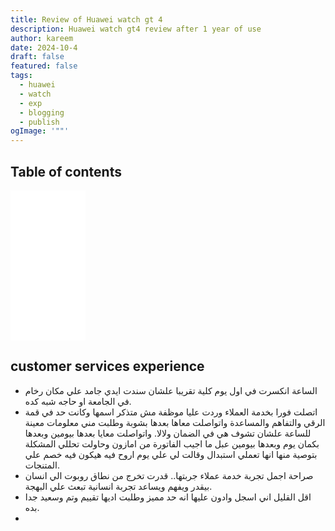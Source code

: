 ```yaml
---
title: Review of Huawei watch gt 4
description: Huawei watch gt4 review after 1 year of use
author: kareem
date: 2024-10-4
draft: false
featured: false
tags:
  - huawei
  - watch
  - exp
  - blogging
  - publish
ogImage: '""'
---
```


## Table of contents

<iframe sandbox="allow-popups allow-scripts allow-modals allow-forms allow-same-origin" style="width:120px;height:240px;" marginwidth="0" marginheight="0" scrolling="no" frameborder="0" src="//ws-na.amazon-adsystem.com/widgets/q?ServiceVersion=20070822&OneJS=1&Operation=GetAdHtml&MarketPlace=US&source=ss&ref=as_ss_li_til&ad_type=product_link&tracking_id=kareemai-20&language=ar_AE&marketplace=amazon&region=US&placement=B0CGTDFCPB&asins=B0CGTDFCPB&linkId=3ed0ea1240848b2cc651449eeadad11a&show_border=true&link_opens_in_new_window=true"></iframe>

## customer services experience

- الساعة انكسرت في اول يوم كلية تقريبا علشان سندت ايدي جامد علي مكان رخام في الجامعة او حاجه شبه كده.
- اتصلت فورا بخدمة العملاء وردت عليا موظفة مش متذكر اسمها وكانت حد في قمة الرقي والتفاهم والمساعدة واتواصلت معاها بعدها بشوبة وطلبت مني معلومات معينة للساعة علشان تشوف هي في الضمان ولالا. واتواصلت معايا بعدها بيومين وبعدها بكمان يوم وبعدها بيومين عبل ما اجيب الفاتورة من امازون وحاولت تحللي المشكلة بتوصية منها انها تعملي استبدال وقالت لي علي يوم اروح فيه هيكون فيه خصم علي المتنجات.
- صراحة اجمل تجربة خدمة عملاء جربتها.. قدرت تخرج من نطاق روبوت الي انسان بيقدر ويفهم ويساعد تجربة انسانية تبعث علي البهجة.
- اقل القليل اني اسجل وادون عليها انه حد مميز وطلبت اديها تقييم وتم وسعيد جدا بده.
-
